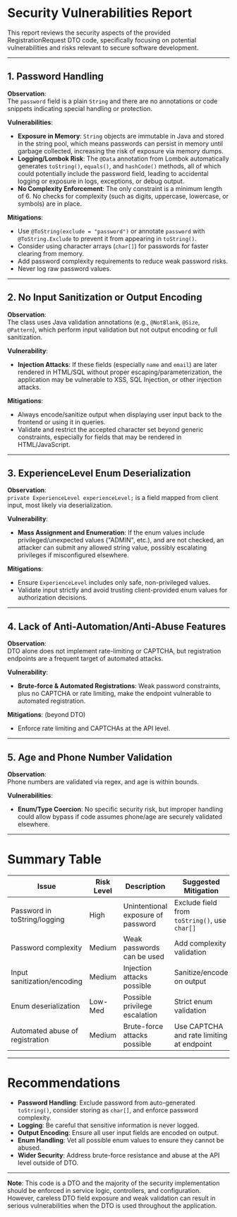 # Security Vulnerabilities Report

This report reviews the security aspects of the provided RegistrationRequest DTO code, specifically focusing on potential vulnerabilities and risks relevant to secure software development.

---

## 1. Password Handling

**Observation**:  
The `password` field is a plain `String` and there are no annotations or code snippets indicating special handling or protection.

**Vulnerabilities**:

- **Exposure in Memory**: `String` objects are immutable in Java and stored in the string pool, which means passwords can persist in memory until garbage collected, increasing the risk of exposure via memory dumps.
- **Logging/Lombok Risk**: The `@Data` annotation from Lombok automatically generates `toString()`, `equals()`, and `hashCode()` methods, all of which could potentially include the password field, leading to accidental logging or exposure in logs, exceptions, or debug output.
- **No Complexity Enforcement**: The only constraint is a minimum length of 6. No checks for complexity (such as digits, uppercase, lowercase, or symbols) are in place.

**Mitigations**:

- Use `@ToString(exclude = "password")` or annotate `password` with `@ToString.Exclude` to prevent it from appearing in `toString()`.
- Consider using character arrays (`char[]`) for passwords for faster clearing from memory.
- Add password complexity requirements to reduce weak password risks.
- Never log raw password values.

---

## 2. No Input Sanitization or Output Encoding

**Observation**:  
The class uses Java validation annotations (e.g., `@NotBlank`, `@Size`, `@Pattern`), which perform input validation but not output encoding or full sanitization.

**Vulnerability**:

- **Injection Attacks**: If these fields (especially `name` and `email`) are later rendered in HTML/SQL without proper escaping/parameterization, the application may be vulnerable to XSS, SQL Injection, or other injection attacks.

**Mitigations**:

- Always encode/sanitize output when displaying user input back to the frontend or using it in queries.
- Validate and restrict the accepted character set beyond generic constraints, especially for fields that may be rendered in HTML/JavaScript.

---

## 3. ExperienceLevel Enum Deserialization

**Observation**:  
`private ExperienceLevel experienceLevel;` is a field mapped from client input, most likely via deserialization.

**Vulnerability**:

- **Mass Assignment and Enumeration**: If the enum values include privileged/unexpected values ("ADMIN", etc.), and are not checked, an attacker can submit any allowed string value, possibly escalating privileges if misconfigured elsewhere.

**Mitigations**:

- Ensure `ExperienceLevel` includes only safe, non-privileged values.
- Validate input strictly and avoid trusting client-provided enum values for authorization decisions.

---

## 4. Lack of Anti-Automation/Anti-Abuse Features

**Observation**:  
DTO alone does not implement rate-limiting or CAPTCHA, but registration endpoints are a frequent target of automated attacks.

**Vulnerability**:

- **Brute-force & Automated Registrations**: Weak password constraints, plus no CAPTCHA or rate limiting, make the endpoint vulnerable to automated registration.

**Mitigations**: (beyond DTO)
- Enforce rate limiting and CAPTCHAs at the API level.

---

## 5. Age and Phone Number Validation

**Observation**:  
Phone numbers are validated via regex, and age is within bounds.

**Vulnerabilities**:

- **Enum/Type Coercion**: No specific security risk, but improper handling could allow bypass if code assumes phone/age are securely validated elsewhere.

---

# Summary Table

| Issue                          | Risk Level | Description                          | Suggested Mitigation                             |
|-------------------------------|------------|--------------------------------------|-------------------------------------------------|
| Password in toString/logging   | High       | Unintentional exposure of password   | Exclude field from `toString()`, use `char[]`   |
| Password complexity            | Medium     | Weak passwords can be used           | Add complexity validation                       |
| Input sanitization/encoding    | Medium     | Injection attacks possible           | Sanitize/encode on output                      |
| Enum deserialization           | Low-Med    | Possible privilege escalation        | Strict enum validation                          |
| Automated abuse of registration| Medium     | Brute-force attacks possible         | Use CAPTCHA and rate limiting at endpoint       |

---

# Recommendations

- **Password Handling**: Exclude password from auto-generated `toString()`, consider storing as `char[]`, and enforce password complexity.
- **Logging**: Be careful that sensitive information is never logged.
- **Output Encoding**: Ensure all user input fields are encoded on output.
- **Enum Handling**: Vet all possible enum values to ensure they cannot be abused.
- **Wider Security**: Address brute-force resistance and abuse at the API level outside of DTO.

---

**Note**: This code is a DTO and the majority of the security implementation should be enforced in service logic, controllers, and configuration. However, careless DTO field exposure and weak validation can result in serious vulnerabilities when the DTO is used throughout the application.
